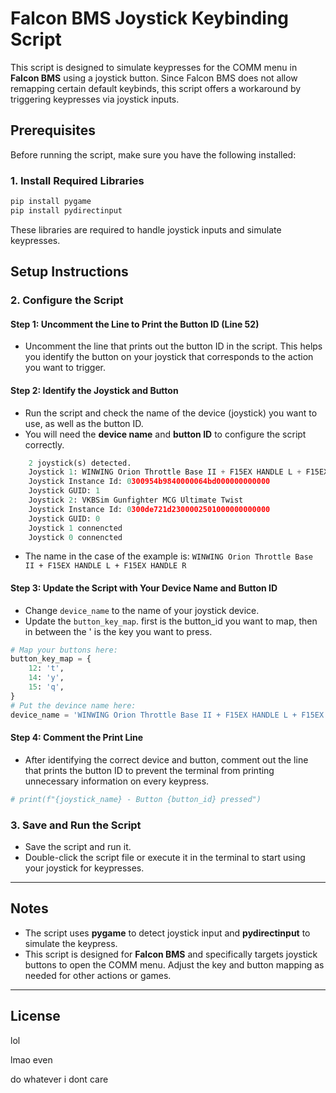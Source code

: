 # Falcon BMS Joystick Keybinding Script

This script is designed to simulate keypresses for the COMM menu in **Falcon BMS** using a joystick button. Since Falcon BMS does not allow remapping certain default keybinds, this script offers a workaround by triggering keypresses via joystick inputs.

## Prerequisites

Before running the script, make sure you have the following installed:

### 1. Install Required Libraries

```bash
pip install pygame
pip install pydirectinput
```

These libraries are required to handle joystick inputs and simulate keypresses.

## Setup Instructions

### 2. Configure the Script

#### Step 1: Uncomment the Line to Print the Button ID (Line 52)

- Uncomment the line that prints out the button ID in the script. This helps you identify the button on your joystick that corresponds to the action you want to trigger.

#### Step 2: Identify the Joystick and Button

- Run the script and check the name of the device (joystick) you want to use, as well as the button ID.
- You will need the **device name** and **button ID** to configure the script correctly.

```python
    2 joystick(s) detected.
    Joystick 1: WINWING Orion Throttle Base II + F15EX HANDLE L + F15EX HANDLE R
    Joystick Instance Id: 0300954b9840000064bd000000000000
    Joystick GUID: 1
    Joystick 2: VKBSim Gunfighter MCG Ultimate Twist
    Joystick Instance Id: 0300de721d2300002501000000000000
    Joystick GUID: 0
    Joystick 1 connencted
    Joystick 0 connencted
```

- The name in the case of the example is: `WINWING Orion Throttle Base II + F15EX HANDLE L + F15EX HANDLE R`

#### Step 3: Update the Script with Your Device Name and Button ID

- Change `device_name` to the name of your joystick device.
- Update the `button_key_map`. first is the button_id you want to map, then in between the ' is the key you want to press.

```python
# Map your buttons here:
button_key_map = {
    12: 't',
    14: 'y',
    15: 'q',
}
# Put the devince name here:
device_name = 'WINWING Orion Throttle Base II + F15EX HANDLE L + F15EX HANDLE R'
```

#### Step 4: Comment the Print Line

- After identifying the correct device and button, comment out the line that prints the button ID to prevent the terminal from printing unnecessary information on every keypress.

```python
# print(f"{joystick_name} - Button {button_id} pressed")
```

### 3. Save and Run the Script

- Save the script and run it.
- Double-click the script file or execute it in the terminal to start using your joystick for keypresses.

---

## Notes

- The script uses **pygame** to detect joystick input and **pydirectinput** to simulate the keypress.
- This script is designed for **Falcon BMS** and specifically targets joystick buttons to open the COMM menu. Adjust the key and button mapping as needed for other actions or games.

---

## License

lol

lmao even

do whatever i dont care
